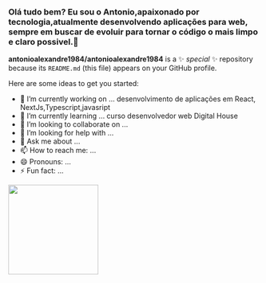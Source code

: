 


### Olá tudo bem? Eu sou o Antonio,apaixonado por tecnologia,atualmente desenvolvendo aplicações para web, sempre em buscar de evoluir para tornar o código o mais limpo e claro possivel.👋


**antonioalexandre1984/antonioalexandre1984** is a ✨ _special_ ✨ repository because its `README.md` (this file) appears on your GitHub profile.

Here are some ideas to get you started:

- 🔭 I’m currently working on ... desenvolvimento de aplicações em React, NextJs,Typescript,javasript
- 🌱 I’m currently learning ... curso desenvolvedor web Digital House
- 👯 I’m looking to collaborate on ...
- 🤔 I’m looking for help with ...
- 💬 Ask me about ...
- 📫 How to reach me: ...
- 😄 Pronouns: ...
- ⚡ Fun fact: ...


<div>
<a href="https://github.com/antonioalexandre1984">
<img height="180em" src="https://github-readme-stats.vercel.app/api/top-langs/?username=antonioalexandre1984&layout=compact&langs_count=7&theme=dracula"/>

</div>
